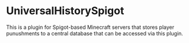 # UniversalHistorySpigot
This is a plugin for Spigot-based Minecraft servers that stores player punushments to a central database that can be accessed via this plugin. 
